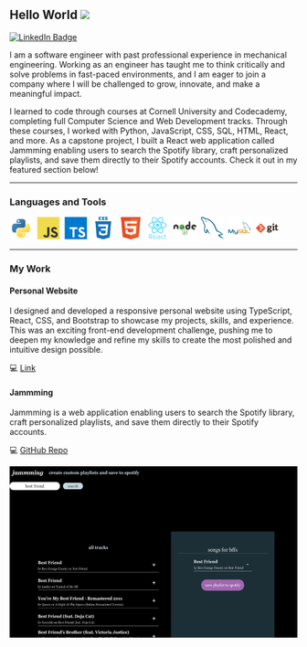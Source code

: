 ## Hello World <img src="https://media.giphy.com/media/hvRJCLFzcasrR4ia7z/giphy.gif" width="30px"/> 
<div id="badges">
  <a href="https://www.linkedin.com/in/elizabeth-magie/">
    <img src="https://img.shields.io/badge/LinkedIn-blue?style=for-the-badge&logo=linkedin&logoColor=white" alt="LinkedIn Badge"/>
  </a>
</div>

<div>
  <p>
    I am a software engineer with past professional experience in mechanical engineering. Working as an engineer has taught me to think critically and solve problems in fast-paced environments, and I am eager to join a company where I will be challenged to grow, innovate, and make a meaningful impact.
  </p>
</div>

<div>
  <p>
    I learned to code through courses at Cornell University and Codecademy, completing full Computer Science and Web Development tracks. Through these courses, I worked with Python, JavaScript, CSS, SQL, HTML, React, and more. As a capstone project, I built a React web application called Jammming enabling users to search the Spotify library, craft personalized playlists, and save them directly to their Spotify accounts. Check it out in my featured section below!
  </p>
</div>

---

### Languages and Tools
<div>
  <img src="https://github.com/devicons/devicon/blob/master/icons/python/python-original.svg" title="Python" alt="Python" width="40" height="40"/>&nbsp;
  <img src="https://github.com/devicons/devicon/blob/master/icons/javascript/javascript-original.svg" title="JavaScript" alt="JavaScript" width="40" height="40"/>&nbsp;
  <img src="https://github.com/devicons/devicon/blob/master/icons/typescript/typescript-original.svg" title="TypeScript" alt="TypeScript" width="40" height="40"/>&nbsp
  <img src="https://github.com/devicons/devicon/blob/master/icons/css3/css3-plain-wordmark.svg"  title="CSS3" alt="CSS" width="40" height="40"/>&nbsp;
  <img src="https://github.com/devicons/devicon/blob/master/icons/html5/html5-original.svg" title="HTML5" alt="HTML" width="40" height="40"/>&nbsp;
  <img src="https://github.com/devicons/devicon/blob/master/icons/react/react-original-wordmark.svg" title="React" alt="React" width="40" height="40"/>&nbsp;
  <img src="https://github.com/devicons/devicon/blob/master/icons/nodejs/nodejs-original-wordmark.svg" title="NodeJS" alt="NodeJS" width="40" height="40"/>&nbsp;
  <img src="https://github.com/devicons/devicon/blob/master/icons/mysql/mysql-original.svg" title="SQL" alt="SQL" width="40" height="40"/>&nbsp;
  <img src="https://github.com/devicons/devicon/blob/master/icons/mysql/mysql-original-wordmark.svg" title="MySQL"  alt="MySQL" width="40" height="40"/>&nbsp;
  <img src="https://github.com/devicons/devicon/blob/master/icons/git/git-original-wordmark.svg" title="Git" **alt="Git" width="40" height="40"/>
</div>

---

### My Work
<div>
  <h4>Personal Website</h4>
  <p>
    I designed and developed a responsive personal website using TypeScript, React, CSS, and Bootstrap to showcase my projects, skills, and experience. This was an exciting front-end development challenge, pushing me to deepen my knowledge and refine my skills to create the most polished and intuitive design possible.
  </p>
  <p>
    💻  <a href="https://elizabethmagie.github.io/Personal-Website/">Link</a>
  </p>
  
  <h4>Jammming</h4>
  <p>
    Jammming is a web application enabling users to search the Spotify library, craft personalized playlists, and save them directly to their Spotify accounts.
  </p>
  <p>
    💻  <a href="https://github.com/elizabethmagie/jammming">GitHub Repo</a>
  </p>
  <img src="/jammming.png" width="600" height="300">
</div>


<!--
**elizabethmagie/elizabethmagie** is a ✨ _special_ ✨ repository because its `README.md` (this file) appears on your GitHub profile.

Here are some ideas to get you started:

- 🔭 I’m currently working on ...
- 🌱 I’m currently learning ...
- 👯 I’m looking to collaborate on ...
- 🤔 I’m looking for help with ...
- 💬 Ask me about ...
- 📫 How to reach me: ...
- 😄 Pronouns: ...
- ⚡ Fun fact: ...
-->
